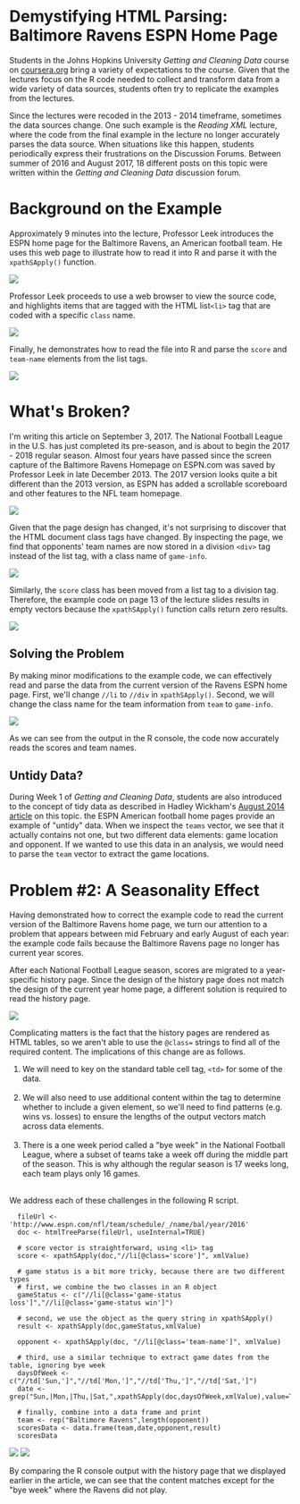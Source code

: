# Demystifying HTML Parsing: Baltimore Ravens ESPN Home Page

Students in the Johns Hopkins University *Getting and Cleaning Data* course on [coursera.org](http://coursera.org) bring a variety of expectations to the course. Given that the lectures focus on the R code needed to collect and transform data from a wide variety of data sources, students often try to replicate the examples from the lectures.

Since the lectures were recoded in the 2013 - 2014 timeframe, sometimes the data sources change. One such example is the *Reading XML* lecture, where the code from the final example in the lecture no longer accurately parses the data source. When situations like this happen, students periodically express their frustrations on the Discussion Forums. Between summer of 2016 and August 2017, 18 different posts on this topic were written within the *Getting and Cleaning Data* discussion forum.

# Background on the Example

Approximately 9 minutes into the lecture, Professor Leek introduces the ESPN home page for the Baltimore Ravens, an American football team. He uses this web page to illustrate how to read it into R and parse it with the `xpathSApply()` function.  

<img src="./images/cleaningData-htmlParsing00.png">

 Professor Leek proceeds to use a web browser to view the source code, and highlights items that are tagged with the HTML  list`<li>` tag that are coded with a specific `class` name.

<img src="./images/cleaningData-htmlParsing01.png">

Finally, he demonstrates how to read the file into R and parse the `score` and `team-name` elements from the list tags.

<img src="./images/cleaningData-htmlParsing02.png">

# What's Broken?

I'm writing this article on September 3, 2017. The National Football League in the U.S. has just completed its pre-season, and is about to begin the 2017 - 2018 regular season. Almost four years have passed since the screen capture of the Baltimore Ravens Homepage on ESPN.com was saved by Professor Leek in late December 2013. The 2017 version looks quite a bit different than the 2013 version, as ESPN has added a scrollable scoreboard and other features to the NFL team homepage.

<img src="./images/cleaningData-htmlParsing10.png">

Given that the page design has changed, it's not surprising to discover that the HTML document class tags have changed. By inspecting the page, we find that opponents' team names are now stored in a division `<div>` tag instead of the list tag, with a class name of `game-info`.

<img src="./images/cleaningData-htmlParsing03.png">

 Similarly, the `score` class has been moved from a list tag to a division tag. Therefore, the example code on page 13 of the lecture slides results in empty vectors because the `xpathSApply()` function calls return zero results.

<img src="./images/cleaningData-htmlParsing04.png">

## Solving the Problem

By making minor modifications to the example code, we can effectively read and parse the data from the current version of the Ravens ESPN home page. First, we'll change `//li` to `//div` in `xpathSApply()`. Second, we will change the class name for the team information from `team` to `game-info`.

<img src="./images/cleaningData-htmlParsing05.png">

As we can see from the output in the R console, the code now accurately reads the scores and team names.

## Untidy Data?

During Week 1 of *Getting and Cleaning Data*, students are also introduced to the concept of tidy data as described in Hadley Wickham's [August 2014 article](http://bit.ly/2guNg2K) on this topic. the ESPN American football home pages provide an example of "untidy" data. When we inspect the `teams` vector, we see that it actually contains not one, but two different data elements: game location and opponent. If we wanted to use this data in an analysis, we would need to parse the `team` vector to extract the game locations.

# Problem \#2: A Seasonality Effect

Having demonstrated how to correct the example code to read the current version of the Baltimore Ravens home page, we turn our attention to a problem that appears between mid February and early August of each year: the example code fails because the Baltimore Ravens page no longer has current year scores.

After each National Football League season, scores are migrated to a year-specific history page. Since the design of the history page does not match the design of the current year home page, a different solution is required to read the history page.

<img src="./images/cleaningData-htmlParsing07.png">

Complicating matters is the fact that the history pages are rendered as HTML tables, so we aren't able to use the `@class=` strings to find all of the required content. The implications of this change are as follows.

1. We will need to key on the standard table cell tag, `<td>` for some of the data.<br><br>
2. We will also need to use additional content within the tag to determine whether to include a given element, so we'll need to find patterns (e.g. wins vs. losses) to ensure the lengths of the output vectors match across data elements.<br><br>
3. There is a one week period called a "bye week" in the National Football League, where a subset of teams take a week off during the middle part of the season. This is why although the regular season is 17 weeks long, each team plays only 16 games.<br><br>

We address each of these challenges in the following R script.


      fileUrl <- 'http://www.espn.com/nfl/team/schedule/_/name/bal/year/2016'
      doc <- htmlTreeParse(fileUrl, useInternal=TRUE)

      # score vector is straightforward, using <li> tag   
      score <- xpathSApply(doc,"//li[@class='score']", xmlValue)

      # game status is a bit more tricky, because there are two different types
      # first, we combine the two classes in an R object
      gameStatus <- c("//li[@class='game-status loss']","//li[@class='game-status win']")

      # second, we use the object as the query string in xpathSApply()
      result <- xpathSApply(doc,gameStatus,xmlValue)

      opponent <- xpathSApply(doc, "//li[@class='team-name']", xmlValue)

      # third, use a similar technique to extract game dates from the table, ignoring bye week
      daysOfWeek <- c("//td['Sun,']","//td['Mon,']","//td['Thu,']","//td['Sat,']")
      date <- grep("Sun,|Mon,|Thu,|Sat,",xpathSApply(doc,daysOfWeek,xmlValue),value=TRUE)

      # finally, combine into a data frame and print
      team <- rep("Baltimore Ravens",length(opponent))
      scoresData <- data.frame(team,date,opponent,result)
      scoresData

<img src="./images/cleaningData-htmlParsing08.png">
<img src="./images/cleaningData-htmlParsing09.png">

By comparing the R console output with the history page that we displayed earlier in the article, we can see that the content matches except for the "bye week" where the Ravens did not play.
